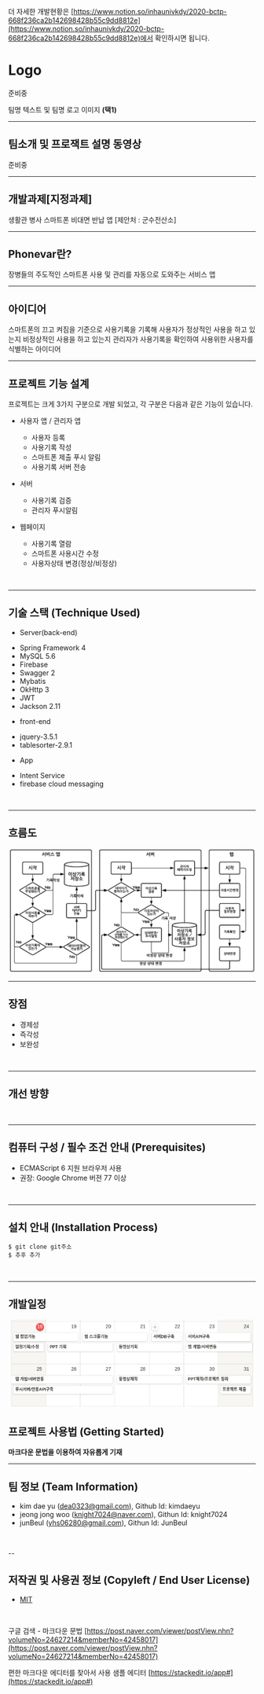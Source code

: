 더 자세한 개발현황은 [https://www.notion.so/inhaunivkdy/2020-bctp-668f236ca2b142698428b55c9dd8812e](https://www.notion.so/inhaunivkdy/2020-bctp-668f236ca2b142698428b55c9dd8812e)에서 확인하시면 됩니다.
# Logo
준비중

팀명 텍스트 및 팀명 로고 이미지 **(택1)**

---
## 팀소개 및 프로잭트 설명 동영상
준비중
<br>

---
## 개발과제[지정과제]
생활관 병사 스마트폰 비대면 반납 앱 [제안처 : 군수전산소]
<br>

---
## Phonevar란?
장병들의 주도적인 스마트폰 사용 및 관리를 자동으로 도와주는 서비스 앱
<br>

---
## 아이디어
스마트폰의 끄고 켜짐을 기준으로 사용기록을 기록해 사용자가 정상적인 사용을 하고 있는지 비정상적인 사용을 하고 있는지 관리자가 사용기록을 확인하여 사용위한 사용자를 식별하는 아이디어
<br>

---
## 프로젝트 기능 설계
프로젝트는 크게 3가지 구분으로 개발 되었고, 각 구분은 다음과 같은 기능이 있습니다.
* 사용자 앱 / 관리자 앱
  * 사용자 등록
  * 사용기록 작성
  * 스마트폰 제출 푸시 알림
  * 사용기록 서버 전송

* 서버
  * 사용기록 검증
  * 관리자 푸시알림

* 웹페이지
  * 사용기록 열람
  * 스마트폰 사용시간 수정
  * 사용자상태 변경(정상/비정상)
<br>

---
## 기술 스택 (Technique Used)
* Server(back-end)
 - Spring Framework 4
 - MySQL 5.6
 - Firebase
 - Swagger 2
 - Mybatis
 - OkHttp 3
 - JWT
 - Jackson 2.11

* front-end
 - jquery-3.5.1
 - tablesorter-2.9.1
 
* App
 - Intent Service
 - firebase cloud messaging
<br>

---
## 흐름도
![Alt text](/PPT/흐름도.png)
<br>

---
## 장점
 * 경제성
 * 즉각성
 * 보완성
<br>

---
## 개선 방향
<br>

---
## 컴퓨터 구성 / 필수 조건 안내 (Prerequisites)
* ECMAScript 6 지원 브라우저 사용
* 권장: Google Chrome 버젼 77 이상
<br>

---
## 설치 안내 (Installation Process)
```bash
$ git clone git주소
$ 추후 추가
```
<br>

---
## 개발일정
![Alt text](/PPT/일정.png)
## 프로젝트 사용법 (Getting Started)
**마크다운 문법을 이용하여 자유롭게 기재**
<br>

---
## 팀 정보 (Team Information)
- kim dae yu (dea0323@gmail.com), Github Id: kimdaeyu
- jeong jong woo (knight7024@naver.com), Githun Id: knight7024
- junBeul (yhs06280@gmail.com), Githun Id: JunBeul
<br>

--
## 저작권 및 사용권 정보 (Copyleft / End User License)
 * [MIT](https://github.com/osam2020-WEB/Sample-ProjectName-TeamName/blob/master/license.md)
<br>
 
 

구글 검색 - 마크다운 문법
[https://post.naver.com/viewer/postView.nhn?volumeNo=24627214&memberNo=42458017](https://post.naver.com/viewer/postView.nhn?volumeNo=24627214&memberNo=42458017)

편한 마크다운 에디터를 찾아서 사용
샘플 에디터 [https://stackedit.io/app#](https://stackedit.io/app#)

